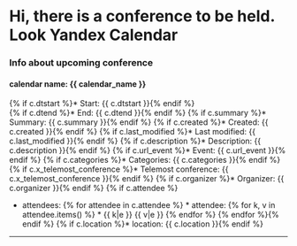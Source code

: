 # Hi, there is a conference to be held. Look Yandex Calendar

### Info about upcoming conference

#### calendar name: {{ calendar_name }}

{% if c.dtstart %}*  Start: {{ c.dtstart }}{% endif %}  
{% if c.dtend %}* End: {{ c.dtend }}{% endif %}
{% if c.summary %}* Summary: {{ c.summary }}{% endif %}
{% if c.created %}* Created: {{ c.created }}{% endif %} 
{% if c.last_modified %}* Last modified: {{ c.last_modified }}{% endif %}
{% if c.description %}* Description: {{ c.description }}{% endif %} 
{% if c.url_event %}* Event: {{ c.url_event }}{% endif %}
{% if c.categories %}* Categories: {{ c.categories }}{% endif %} 
{% if c.x_telemost_conference %}* Telemost conference: {{ c.x_telemost_conference }}{% endif %} 
{% if c.organizer %}* Organizer: {{ c.organizer }}{% endif %}
{% if c.attendee %}
* attendees:
{% for attendee in c.attendee %}  * attendee:
{% for k, v in attendee.items() %}    * {{ k|e }} {{ v|e }}
{% endfor %}
{% endfor %}{% endif %} 
{% if c.location %}* location: {{ c.location }}{% endif %}
__________
